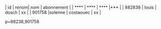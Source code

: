 | id | renom| nom | abonnement |
| **** | **** | **** |*** |
| 882838 | louis | dosch | xx |
| 901758 |solenne | costaouec | xx |




p=88238,901758

